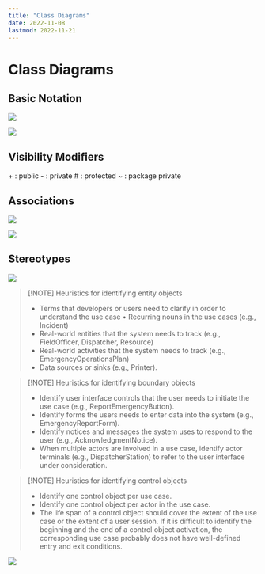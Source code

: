 ```yaml
---
title: "Class Diagrams"
date: 2022-11-08
lastmod: 2022-11-21
---
```

# Class Diagrams
## Basic Notation
![](https://i.imgur.com/wP2mGKP.png)

![](https://i.imgur.com/epJI95o.png)

## Visibility Modifiers
\+ : public
\- : private 
\# : protected
~ : package private
## Associations
![](https://i.imgur.com/6joWlEo.png)

![](https://i.imgur.com/98E6kbI.png)
## Stereotypes
![](https://i.imgur.com/pNajniM.png)

> [!NOTE] Heuristics for identifying entity objects 
> - Terms that developers or users need to clarify in order to understand the use case • Recurring nouns in the use cases (e.g., Incident) 
> - Real-world entities that the system needs to track (e.g., FieldOfficer, Dispatcher, Resource) 
> - Real-world activities that the system needs to track (e.g., EmergencyOperationsPlan) 
> - Data sources or sinks (e.g., Printer).

> [!NOTE] Heuristics for identifying boundary objects 
> - Identify user interface controls that the user needs to initiate the use case (e.g., ReportEmergencyButton). 
> - Identify forms the users needs to enter data into the system (e.g., EmergencyReportForm).
> - Identify notices and messages the system uses to respond to the user (e.g., AcknowledgmentNotice). 
> - When multiple actors are involved in a use case, identify actor terminals (e.g., DispatcherStation) to refer to the user interface under consideration. 

> [!NOTE] Heuristics for identifying control objects 
>- Identify one control object per use case. 
>- Identify one control object per actor in the use case. 
>- The life span of a control object should cover the extent of the use case or the extent of a user session. If it is difficult to identify the beginning and the end of a control object activation, the corresponding use case probably does not have well-defined entry and exit conditions.

![](https://i.imgur.com/30K0QRU.png)

